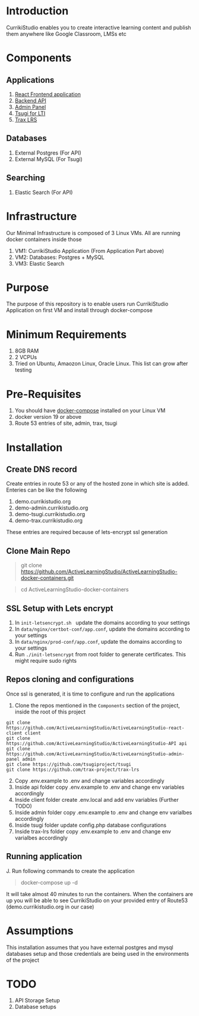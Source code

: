 # Introduction

CurrikiStudio enables you to create interactive learning content and publish them anywhere like Google Classroom, LMSs etc

# Components

## Applications

1. [React Frontend application](https://github.com/ActiveLearningStudio/ActiveLearningStudio-react-client)
2. [Backend API](https://github.com/ActiveLearningStudio/ActiveLearningStudio-API)
3. [Admin Panel](https://github.com/ActiveLearningStudio/ActiveLearningStudio-admin-panel)
4. [Tsugi for LTI](https://github.com/tsugiproject/tsugi)
5. [Trax LRS](https://github.com/trax-project/trax-lrs)

## Databases

1. External Postgres (For API)
2. External MySQL (For Tsugi)

## Searching

1. Elastic Search (For API)

# Infrastructure

Our Minimal Infrastructure is composed of 3 Linux VMs. All are running docker containers inside those

1. VM1: CurrikiStudio Application (From Application Part above)
2. VM2: Databases: Postgres + MySQL
3. VM3: Elastic Search

# Purpose

The purpose of this repository is to enable users run CurrikiStudio Application on first VM and install through docker-compose

# Minimum Requirements
1. 8GB RAM
2. 2 VCPUs
3. Tried on Ubuntu, Amaozon Linux, Oracle Linux. This list can grow after testing

# Pre-Requisites

1. You should have [docker-compose](https://docs.docker.com/compose/install/) installed on your Linux VM
2. docker version 19 or above
3. Route 53 entries of site, admin, trax, tsugi

# Installation

## Create DNS record

Create entries in route 53 or any of the hosted zone in which site is added. Enteries can be like the following

1. demo.currikistudio.org
2. demo-admin.currikistudio.org
3. demo-tsugi.currikistudio.org
4. demo-trax.currikistudio.org

These entries are required because of lets-encrypt ssl generation

## Clone Main Repo

> git clone https://github.com/ActiveLearningStudio/ActiveLearningStudio-docker-containers.git

> cd ActiveLearningStudio-docker-containers
 
## SSL Setup with Lets encrypt
1. In `init-letsencrypt.sh ` update the domains according to your settings
2. In `data/nginx/certbot-conf/app.conf`, update the domains according to your settings
3. In `data/nginx/prod-conf/app.conf`, update the domains according to your settings
4. Run `./init-letsencrypt` from root folder to generate certificates. This might require sudo rights

## Repos cloning and configurations

Once ssl is generated, it is time to configure and run the applications

1. Clone the repos mentioned in the `Components` section of the project, inside the root of this project
```
git clone https://github.com/ActiveLearningStudio/ActiveLearningStudio-react-client client
git clone https://github.com/ActiveLearningStudio/ActiveLearningStudio-API api
git clone https://github.com/ActiveLearningStudio/ActiveLearningStudio-admin-panel admin
git clone https://github.com/tsugiproject/tsugi
git clone https://github.com/trax-project/trax-lrs
```
2. Copy .env.example to .env and change variables accordingly
3. Inside api folder copy .env.example to .env and change env variables accordingly
4. Inside client folder create .env.local and add env variables (Further TODO)
5. Inside admin folder copy .env.example to .env and change env varialbes accordingly
6. Inside tsugi folder update config.php database configurations
7. Inside trax-lrs folder copy .env.example to .env and change env varialbes accordingly


## Running application

J. Run following commands to create the application

> docker-compose up -d

It will take almost 40 minutes to run the containers. When the containers are up you will be able to see CurrikiStudio on your provided entry of Route53 (demo.currikistudio.org in our case)


# Assumptions

This installation assumes that you have external postgres and mysql databases setup and those credentials are being used in the environments of the project

# TODO

1. API Storage Setup
2. Database setups

